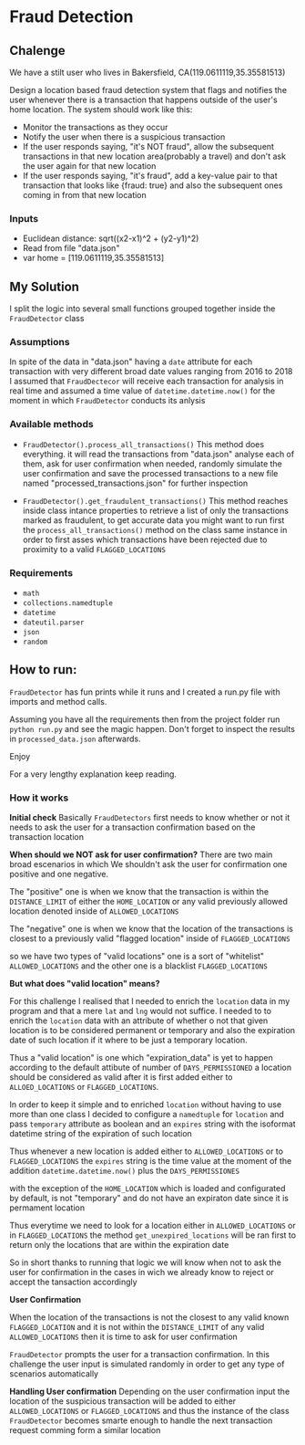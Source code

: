 # Fraud Detection 
## Chalenge
 We have a stilt user who lives in Bakersfield, CA(119.0611119,35.35581513)

 Design a location based fraud detection system that flags and notifies the user whenever there is a transaction that happens outside of the user's home location.
 The system should work like this:
 * Monitor the transactions as they occur
 * Notify the user when there is a suspicious transaction
 * If the user responds saying, "it's NOT fraud", allow the subsequent transactions in that new location area(probably a travel) and don't ask the user again for that new location
 * If the user responds saying, "it's fraud", add a key-value pair to that transaction that looks like {fraud: true} and also the subsequent ones coming in from that new location

### Inputs
* Euclidean distance: sqrt((x2-x1)^2 + (y2-y1)^2)
* Read from file "data.json"
* var home = [119.0611119,35.35581513]

## My Solution
I split the logic into several small functions grouped together inside the `FraudDetector` class 

### Assumptions
In spite of the data in "data.json" having a `date` attribute for each transaction with very different broad date values ranging from 2016 to 2018 I assumed that `FraudDectecor` will receive each transaction for analysis in real time and assumed a time value of `datetime.datetime.now()` for the moment in which `FraudDetector` conducts its anlysis

### Available methods

* `FraudDetector().process_all_transactions()`  This method does everything. it will read the transactions from "data.json" analyse each of them, ask for user confirmation when needed, randomly simulate the user confirmation and save the processed transactions to a new file  named "processed_transactions.json" for further inspection

* `FraudDetector().get_fraudulent_transactions()` This method reaches inside  class intance properties to retrieve a list of only the transactions marked as fraudulent, to get accurate data you might want to run first the `process_all_transactions()` method on the class same instance in order to first asses which transactions have been rejected due to proximity to a valid `FLAGGED_LOCATIONS`

### Requirements
* `math`
* `collections.namedtuple`
* `datetime`
* `dateutil.parser`
* `json`
* `random`

## How to run:

`FraudDetector` has fun prints while it runs and I created a run.py file with imports and method calls.

Assuming you have all the requirements then from the project folder run `python run.py` and see the magic happen. Don't forget to inspect the results in `processed_data.json` afterwards.

Enjoy

For a very lengthy explanation keep reading.

### How it works

**Initial check**
Basically `FraudDetectors` first needs to know whether or not it needs to ask the user for a transaction confirmation based on the transaction location

**When should we NOT ask for user confirmation?**
There are two main broad escenarios in which We shouldn't ask the user for confirmation one positive and one negative.

The "positive" one is when we know that the transaction is within the `DISTANCE_LIMIT` of either the `HOME_LOCATION` or any valid previously allowed location denoted inside of `ALLOWED_LOCATIONS`

The "negative" one is when we know that the location of the transactions is closest to a previously valid "flagged location" inside of `FLAGGED_LOCATIONS`

so we have two types of "valid locations" one is a sort of "whitelist"  `ALLOWED_LOCATIONS` and the other one is a blacklist `FLAGGED_LOCATIONS`

**But what does "valid location" means?**

For this challenge I realised that I needed to enrich the `location` data in my program and that a mere `lat` and `lng` would not suffice. I needed to to enrich the `location` data with an attribute of whether o not that given location is to be considered permanent or temporary and also the expiration date of such location if it where to be just a temporary location.

Thus a "valid location" is one which "expiration_data" is yet to happen according to the default attibute of number of `DAYS_PERMISSIONED` a location should be considered as valid after it is first added either to `ALLOED_LOCATIONS` or `FLAGGED_LOCATIONS`.

In order to keep it simple and to enriched `location` without having to use more than one class I decided to configure a `namedtuple` for `location` and pass `temporary` attribute as boolean and an `expires` string with the isoformat datetime string of the expiration of such location

Thus whenever a new location is added either to `ALLOWED_LOCATIONS` or to `FLAGGED_LOCATIONS` the `expires` string is the time value at the moment of the addition `datetime.datetime.now()` plus the `DAYS_PERMISSIONES`

with the exception of the `HOME_LOCATION` which is loaded and configurated by default, is not "temporary" and do not have an expiraton date since it is permament location

Thus everytime we need to look for a location either in `ALLOWED_LOCATIONS` or in `FLAGGED_LOCATIONS` the  method `get_unexpired_locations` will be ran first to return only the locations that are within the expiration date

So in short thanks to running that logic we will know when not to ask the user for confirmation in the cases in wich  we already know to reject or accept the tansaction accordingly

**User Confirmation**

When the location of the transactions is not the closest to any valid known `FLAGGED_LOCATION` and it is not within the `DISTANCE_LIMIT` of any valid `ALLOWED_LOCATIONS` then it is time to ask for user confirmation

`FraudDetector` prompts the user for a transaction confirmation. In this challenge the user input is simulated randomly in order to get any type of scenarios automatically

**Handling User confirmation**
Depending on the user confirmation input the location of the suspicious transaction will be added to either `ALLOWED_LOCATIONS` or  `FLAGGED_LOCATIONS` and thus the instance of the class `FraudDetector` becomes smarte enough to handle the next transaction request comming form a similar location

